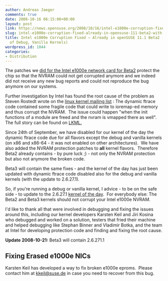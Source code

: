 ```yaml
---
author: Andreas Jaeger
comments: true
date: 2008-10-16 06:15:00+00:00
layout: post
link: https://news.opensuse.org/2008/10/16/intel-e1000e-corruption-fixed-already-in-opensuse-111-beta2-with-exception-of-debug-vanilla-kernels/
slug: intel-e1000e-corruption-fixed-already-in-opensuse-111-beta2-with-exception-of-debug-vanilla-kernels
title: Intel e1000e Corruption Fixed – Already in openSUSE 11.1 Beta2 (with exception
  of Debug, Vanilla Kernels)
wordpress_id: 1044
categories:
- Distribution
---
```


The patches we [did for the Intel e1000e network card for Beta2](//news.opensuse.org/2008/10/03/status-of-the-e1000e-issue/) protect the chip so that the NVRAM could not get corrupted anymore and we indeed did not receive any new bug reports and could not reproduce the bug anymore on our systems.

Further investigation by Intel has found the root cause of the problem as Steven Rostedt wrote on the [linux kernel mailing list](//lkml.org/lkml/2008/10/15/337) : The dynamic ftrace code contained some fragile code that could write to ioremap-ed memory and thus corrupt the NVRAM.  The issue could happen "when the init functions of a module are freed and the nvram is vmapped there as well".  The full story can be found on [LKML.](//lkml.org/lkml/2008/10/15/337)

Since 24th of September, we have disabled for our kernel of the day the dynamic ftrace code due for all flavors except the debug and vanilla kernels (on x86 and x86-64 - it was not enabled on other architectures).  We have also added the NVRAM protection patches to **all** kernel flavors.  Therefore Beta2 already contains - by pure luck ;) - not only the NVRAM protection but also not anymore the broken code.

Beta3 will contain the same fixes - and the kernel of the day has just been updated with dynamic ftrace code disabled also for the debug and vanilla kernels (with the update to 2.6.27.1).

So, if you're running a debug or vanilla kernel, I advice - to be on the safe side - to update to the 2.6.27.1 [kernel of the day](ftp://ftp.suse.com/pub/projects/kernel/kotd/).  For everybody else: The Beta2 and Beta3 kernels should not corrupt your Intel e1000e NVRAM.

I'd like to thank all that were involved in debugging and fixing the issues around this, including our kernel developers Karsten Keil and Jiri Kosina who debugged and worked on a solution, testers that fried their machine and helped debugging like Stephan Binner and Vladimir Botka, and the team at Intel for developing protection code and finding and fixing the root cause.

**Update 2008-10-21:** Beta3 will contain 2.6.271.1


## Fixing Erased e1000e NICs


Karsten Keil has developed a way to fix broken e1000e eproms.  Please contact him at kkeil@suse.de in case you need to recover from this bug.
